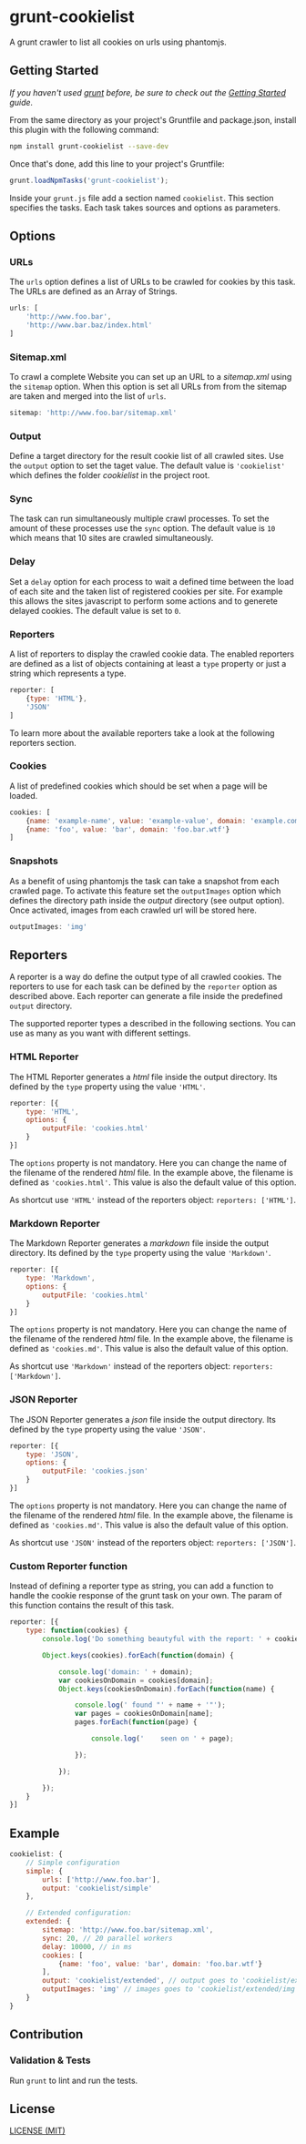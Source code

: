# grunt-cookielist

A grunt crawler to list all cookies on urls using phantomjs.

## Getting Started

_If you haven't used [grunt](http://gruntjs.com/) before, be sure to check out
the [Getting Started](http://gruntjs.com/getting-started) guide._

From the same directory as your project's Gruntfile and package.json, install
this plugin with the following command:

```bash
npm install grunt-cookielist --save-dev
```

Once that's done, add this line to your project's Gruntfile:

```js
grunt.loadNpmTasks('grunt-cookielist');
```

Inside your `grunt.js` file add a section named `cookielist`. This section
specifies the tasks. Each task takes sources and options as parameters.

## Options

### URLs

The `urls` option defines a list of URLs to be crawled for cookies by this task.
The URLs are defined as an Array of Strings.

```javascript
urls: [
	'http://www.foo.bar',
	'http://www.bar.baz/index.html'
]
```

### Sitemap.xml

To crawl a complete Website you can set up an URL to a _sitemap.xml_ using the
`sitemap` option. When this option is set all URLs from from the sitemap are
taken and merged into the list of `urls`.

```javascript
sitemap: 'http://www.foo.bar/sitemap.xml'
```

### Output

Define a target directory for the result cookie list of all crawled sites. Use
the `output` option to set the taget value. The default value is `'cookielist'`
which defines the folder _cookielist_ in the project root.

### Sync

The task can run simultaneously multiple crawl processes. To set the amount of
these processes use the `sync` option. The default value is `10` which means
that 10 sites are crawled simultaneously.

### Delay

Set a `delay` option for each process to wait a defined time between the load
of each site and the taken list of registered cookies per site. For example this
allows the sites javascript to perform some actions and to generete delayed
cookies. The default value is set to `0`.

### Reporters

A list of reporters to display the crawled cookie data. The enabled reporters
are defined as a list of objects containing at least a `type` property or just a
string which represents a type.

```javascript
reporter: [
	{type: 'HTML'},
	'JSON'
]
```

To learn more about the available reporters take a look at the following
reporters section.

### Cookies

A list of predefined cookies which should be set when a page will be loaded.

```javascript
cookies: [
	{name: 'example-name', value: 'example-value', domain: 'example.com'},
	{name: 'foo', value: 'bar', domain: 'foo.bar.wtf'}
]
```

### Snapshots

As a benefit of using phantomjs the task can take a snapshot from each crawled
page. To activate this feature set the `outputImages` option which defines the
directory path inside the _output_ directory (see output option).
Once activated, images from each crawled url will be stored here.

```javascript
outputImages: 'img'
```

## Reporters

A reporter is a way do define the output type of all crawled cookies. The
reporters to use for each task can be defined by the `reporter` option as
described above. Each reporter can generate a file inside the predefined
`output` directory.

The supported reporter types a described in the following sections.
You can use as many as you want with different settings.

### HTML Reporter

The HTML Reporter generates a _html_ file inside the output directory. Its
defined by the `type` property using the value `'HTML'`.

```javascript
reporter: [{
	type: 'HTML',
	options: {
		outputFile: 'cookies.html'
	}
}]
```

The `options` property is not mandatory. Here you can change the name of the
filename of the rendered _html_ file. In the example above, the filename is
defined as `'cookies.html'`. This value is also the default value of this
option.

As shortcut use `'HTML'` instead of the reporters object: `reporters: ['HTML']`.

### Markdown Reporter

The Markdown Reporter generates a _markdown_ file inside the output directory.
Its defined by the `type` property using the value `'Markdown'`.

```javascript
reporter: [{
	type: 'Markdown',
	options: {
		outputFile: 'cookies.html'
	}
}]
```

The `options` property is not mandatory. Here you can change the name of the
filename of the rendered _html_ file. In the example above, the filename is
defined as `'cookies.md'`. This value is also the default value of this
option.

As shortcut use `'Markdown'` instead of the reporters object:
`reporters: ['Markdown']`.

### JSON Reporter

The JSON Reporter generates a _json_ file inside the output directory.
Its defined by the `type` property using the value `'JSON'`.

```javascript
reporter: [{
	type: 'JSON',
	options: {
		outputFile: 'cookies.json'
	}
}]
```

The `options` property is not mandatory. Here you can change the name of the
filename of the rendered _html_ file. In the example above, the filename is
defined as `'cookies.md'`. This value is also the default value of this
option.

As shortcut use `'JSON'` instead of the reporters object:
`reporters: ['JSON']`.

### Custom Reporter function

Instead of defining a reporter type as string, you can add a function
to handle the cookie response of the grunt task on your own. The param of this
function contains the result of this task.

```javascript
reporter: [{
	type: function(cookies) {
		console.log('Do something beautyful with the report: ' + cookies);

		Object.keys(cookies).forEach(function(domain) {

			console.log('domain: ' + domain);
			var cookiesOnDomain = cookies[domain];
			Object.keys(cookiesOnDomain).forEach(function(name) {

				console.log(' found "' + name + '"');
				var pages = cookiesOnDomain[name];
				pages.forEach(function(page) {

					console.log('    seen on ' + page);

				});

			});

		});
	}
}]
```

## Example

```javascript
cookielist: {
	// Simple configuration
	simple: {
		urls: ['http://www.foo.bar'],
		output: 'cookielist/simple'
	},

	// Extended configuration:
	extended: {
		sitemap: 'http://www.foo.bar/sitemap.xml',
		sync: 20, // 20 parallel workers
		delay: 10000, // in ms
		cookies: [
			{name: 'foo', value: 'bar', domain: 'foo.bar.wtf'}
		],
		output: 'cookielist/extended', // output goes to 'cookielist/extended' directory
		outputImages: 'img' // images goes to 'cookielist/extended/img' directory
	}
}
```

## Contribution

### Validation & Tests

Run `grunt` to lint and run the tests.

## License

[LICENSE (MIT)](https://github.com/schorfES/grunt-cookielist/blob/master/LICENSE)
